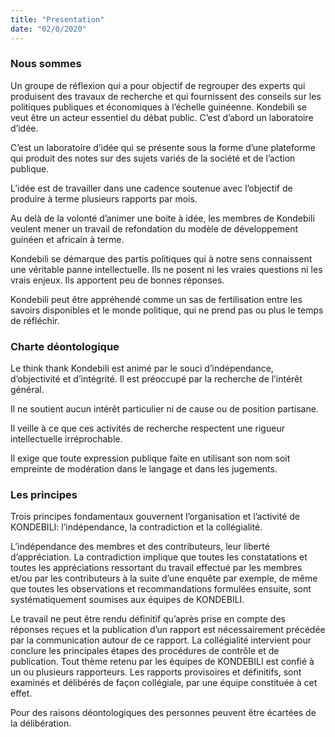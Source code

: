 ```yaml
---
title: "Presentation"
date: "02/0/2020"
---
```

### Nous sommes
Un groupe de réflexion qui a pour objectif de regrouper des experts qui produisent des travaux de recherche et qui fournissent des conseils sur les politiques publiques et économiques à l’échelle guinéenne.
Kondebili se veut être un acteur essentiel du débat public. C’est d’abord un laboratoire d’idée.

C’est un laboratoire d’idée qui se présente sous la forme d’une plateforme qui produit des notes sur des sujets variés de la société et de l’action publique.

L’idée est de travailler dans une cadence soutenue avec l’objectif de produire à terme plusieurs rapports par mois.

Au delà de la volonté d’animer une boite à idée, les membres de Kondebili veulent mener un travail de refondation du modèle de développement guinéen et africain à terme.

Kondebili se démarque des partis politiques qui à notre sens connaissent une véritable panne intellectuelle. Ils ne posent ni les vraies questions ni les vrais enjeux. Ils apportent peu de bonnes réponses.

Kondebili peut être appréhendé comme un sas de fertilisation entre les savoirs disponibles et le monde politique, qui ne prend pas ou plus le temps de réfléchir.

### Charte déontologique

Le think thank Kondebili est animé par le souci d’indépendance, d’objectivité et d’intégrité. Il est préoccupé par la recherche de l’intérêt général.

Il ne soutient aucun intérêt particulier ni de cause ou de position partisane.

Il veille à ce que ces activités de recherche respectent une rigueur intellectuelle irréprochable.

Il exige que toute expression publique faite en utilisant son nom soit empreinte de modération dans le langage et dans les jugements.

### Les principes

Trois principes fondamentaux gouvernent l’organisation et l’activité de KONDEBILI: l’indépendance, la contradiction et la collégialité.

L’indépendance des membres et des contributeurs, leur liberté d’appréciation. La contradiction implique que toutes les constatations et toutes les appréciations ressortant du travail effectué par les membres et/ou par les contributeurs à la suite d’une enquête par exemple, de même que toutes les observations et recommandations formulées ensuite, sont systématiquement soumises aux équipes de KONDEBILI.

Le travail ne peut être rendu définitif qu’après prise en compte des réponses reçues et la publication d’un rapport est nécessairement précédée par la communication autour de ce rapport.
La collégialité intervient pour conclure les principales étapes des procédures de contrôle et de publication. Tout thème retenu par les équipes de KONDEBILI est confié à un ou plusieurs rapporteurs.
Les rapports provisoires et définitifs, sont examinés et délibérés de façon collégiale, par une équipe constituée à cet effet.

Pour des raisons déontologiques des personnes peuvent être écartées de la délibération.
